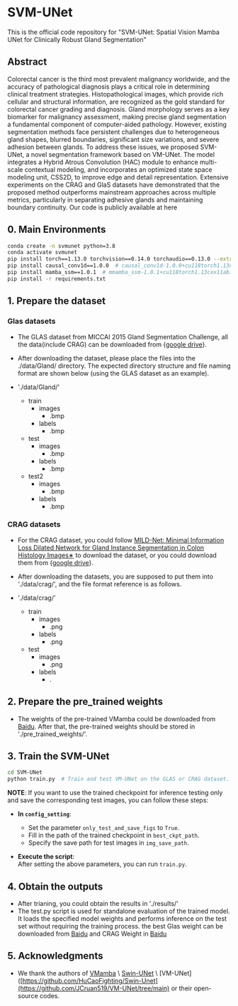# SVM-UNet
This is the official code repository for "SVM-UNet: Spatial Vision Mamba UNet for Clinically Robust Gland Segmentation"

## Abstract
Colorectal cancer is the third most prevalent malignancy worldwide, and the accuracy of pathological diagnosis plays a critical role in determining clinical treatment strategies. Histopathological images, which provide rich cellular and structural information, are recognized as the gold standard for colorectal cancer grading and diagnosis. Gland morphology serves as a key biomarker for malignancy assessment, making precise gland segmentation a fundamental component of computer-aided pathology. However, existing segmentation methods face persistent challenges due to heterogeneous gland shapes, blurred boundaries, significant size variations, and severe adhesion between glands. To address these issues, we proposed SVM-UNet, a novel segmentation framework based on VM-UNet. The model integrates a Hybrid Atrous Convolution (HAC) module to enhance multi-scale contextual modeling, and incorporates an optimized state space modeling unit, CSS2D, to improve edge and detail representation. Extensive experiments on the CRAG and GlaS datasets have demonstrated that the proposed method outperforms mainstream approaches across multiple metrics, particularly in separating adhesive glands and maintaining boundary continuity. Our code is publicly available at here

## 0. Main Environments
```bash
conda create -n svmunet python=3.8
conda activate svmunet
pip install torch==1.13.0 torchvision==0.14.0 torchaudio==0.13.0 --extra-index-url https://download.pytorch.org/whl/cu117
pip install causal_conv1d==1.0.0  # causal_conv1d-1.0.0+cu118torch1.13cxx11abiFALSE-cp38-cp38-linux_x86_64.whl
pip install mamba_ssm==1.0.1  # mmamba_ssm-1.0.1+cu118torch1.13cxx11abiFALSE-cp38-cp38-linux_x86_64.whl
pip install -r requirements.txt
```


## 1. Prepare the dataset

### Glas datasets
- The GLAS dataset from MICCAI 2015 Gland Segmentation Challenge, all the data(include CRAG) can be downloaded from {[google drive](https://drive.google.com/drive/folders/1OJPpVBX6PKNyy2j34QK_gZN19gDamYd3?usp=sharing)}.
- After downloading the dataset, please place the files into the ./data/Gland/ directory. The expected directory structure and file naming format are shown below (using the GLAS dataset as an example).

- './data/Gland/'
  - train
    - images
      - .bmp
    - labels
      - .bmp
  - test
    - images
      - .bmp
    - labels
      - .bmp
  - test2
    - images
      - .bmp
    - labels
      - .bmp

### CRAG datasets

- For the CRAG dataset, you could follow [MILD-Net: Minimal Information Loss Dilated Network for Gland Instance Segmentation in Colon Histology Images∗]([https://github.com/HuCatoFighting/Swin-Une](https://github.com/XiaoyuZHK/CRAG-Dataset_Aug_ToCOCO)) to download the dataset, or you could download them from {[google drive](https://drive.google.com/drive/folders/1OJPpVBX6PKNyy2j34QK_gZN19gDamYd3?usp=sharing)}.

- After downloading the datasets, you are supposed to put them into './data/crag/', and the file format reference is as follows.

- './data/crag/'
  - train
    - images
      - .png
    - labels
      - .png
  - test
    - images
      - .png
    - labels
      - .

## 2. Prepare the pre_trained weights

- The weights of the pre-trained VMamba could be downloaded from [Baidu](https://pan.baidu.com/s/1z9oStFlV0c47dmcRzaRgmQ?pwd=4eid). After that, the pre-trained weights should be stored in './pre_trained_weights/'.
  
## 3. Train the SVM-UNet
```bash
cd SVM-UNet
python train.py  # Train and test VM-UNet on the GLAS or CRAG dataset.
```

**NOTE**: If you want to use the trained checkpoint for inference testing only and save the corresponding test images, you can follow these steps:  

- **In `config_setting`**:  
   - Set the parameter `only_test_and_save_figs` to `True`.  
   - Fill in the path of the trained checkpoint in `best_ckpt_path`.  
   - Specify the save path for test images in `img_save_path`.  

- **Execute the script**:  
   After setting the above parameters, you can run `train.py`.

## 4. Obtain the outputs
- After trianing, you could obtain the results in './results/'
- The test.py script is used for standalone evaluation of the trained model. It loads the specified model weights and performs inference on the test set without requiring the training process. the best Glas weight can be downloaded from [Baidu](https://pan.baidu.com/s/1srlVWdHTag4vN4RtGZ7Q4A?pwd=8jrf) and CRAG Weight in [Baidu](https://pan.baidu.com/s/1AyuxxAbA7hLX2xbu0A_cQA?pwd=w6i3)

## 5. Acknowledgments

- We thank the authors of [VMamba](https://github.com/MzeroMiko/VMamba) \ [Swin-UNet](https://github.com/HuCaoFighting/Swin-Unet)  \ [VM-UNet]([https://github.com/HuCaoFighting/Swin-Unet](https://github.com/JCruan519/VM-UNet/tree/main) or their open-source codes.
